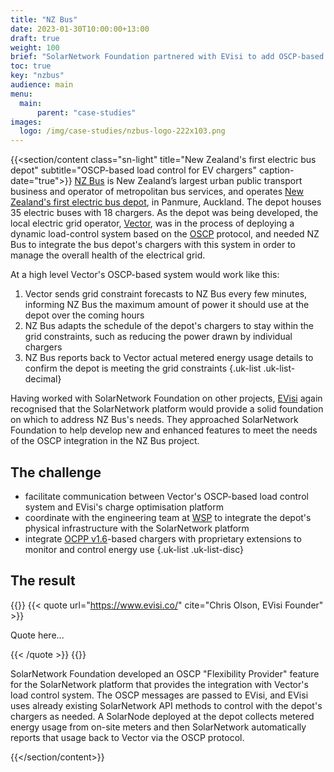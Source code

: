```yaml
---
title: "NZ Bus"
date: 2023-01-30T10:00:00+13:00
draft: true
weight: 100
brief: "SolarNetwork Foundation partnered with EVisi to add OSCP-based load control capabilities to the chargers at New Zealand's first electric bus depot."
toc: true
key: "nzbus"
audience: main
menu:
  main:
      parent: "case-studies"
images:
  logo: /img/case-studies/nzbus-logo-222x103.png
---
```

{{<section/content class="sn-light" title="New Zealand's first electric bus depot" subtitle="OSCP-based load control for EV chargers" caption-date="true">}}
[NZ Bus](https://www.nzbus.co.nz/) is New Zealand’s largest urban public transport business and
operator of metropolitan bus services, and operates [New Zealand's first electric bus
depot](https://www.1news.co.nz/2022/11/14/aucklands-eastern-bays-welcome-35-new-electric-buses/), in
Panmure, Auckland. The depot houses 35 electric buses with 18 chargers. As the depot was being
developed, the local electric grid operator, [Vector](https://www.vector.co.nz/), was in the process
of deploying a dynamic load-control system based on the
[OSCP](https://www.openchargealliance.org/protocols/oscp-20/) protocol, and needed NZ Bus to
integrate the bus depot's chargers with this system in order to manage the overall health of the
electrical grid.

At a high level Vector's OSCP-based system would work like this:

 1. Vector sends grid constraint forecasts to NZ Bus every few minutes, informing NZ Bus the maximum
    amount of power it should use at the depot over the coming hours
 2. NZ Bus adapts the schedule of the depot's chargers to stay within the grid constraints, such as
    reducing the power drawn by individual chargers
 3. NZ Bus reports back to Vector actual metered
    energy usage details to confirm the depot is meeting the grid constraints
{.uk-list .uk-list-decimal}

Having worked with SolarNetwork Foundation on other projects, [EVisi](https://www.evisi.co/) again
recognised that the SolarNetwork platform would provide a solid foundation on which to address NZ
Bus's needs. They approached SolarNetwork Foundation to help develop new and enhanced features to
meet the needs of the OSCP integration in the NZ Bus project.

## The challenge

 * facilitate communication between Vector's OSCP-based load control system and EVisi's charge
   optimisation platform
 * coordinate with the engineering team at [WSP](https://www.wsp.com/en-nz) to
   integrate the depot's physical infrastructure with the SolarNetwork platform
 * integrate [OCPP v1.6](https://www.openchargealliance.org/protocols/ocpp-16/)-based chargers with
   proprietary extensions to monitor and control energy use
{.uk-list .uk-list-disc}

## The result

{{<quote-bar>}}
{{< quote url="https://www.evisi.co/" cite="Chris Olson, EVisi Founder" >}}
  <p>Quote here...</p>
{{< /quote >}}
{{</quote-bar>}}

SolarNetwork Foundation developed an OSCP "Flexibility Provider" feature for the SolarNetwork
platform that provides the integration with Vector's load control system. The OSCP messages are
passed to EVisi, and EVisi uses already existing SolarNetwork API methods to control with the
depot's chargers as needed. A SolarNode deployed at the depot collects metered energy usage from
on-site meters and then SolarNetwork automatically reports that usage back to Vector via the OSCP
protocol.

{{</section/content>}}
